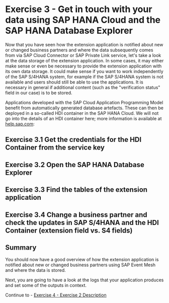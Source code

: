 # Exercise 3 - Get in touch with your data using SAP HANA Cloud and the SAP HANA Database Explorer

Now that you have seen how the extension application is notified about new or changed business partners and where the data subsequently comes from via SAP Cloud Connector or SAP Private Link service, let's take a look at the data storage of the extension application. In some cases, it may either make sense or even be necessary to provide the extension application with its own data storage. It could make sense if you want to work independently of the SAP S/4HANA system, for example if the SAP S/4HANA system is not available and users should still be able to use the applications. It is necessary in general if additional content (such as the "verification status" field in our case) is to be stored. 


Applications developed with the SAP Cloud Application Programming Model benefit from automatically generated database artefacts. These can then be deployed in a so-called HDI container in the SAP HANA Cloud. We will not go into the details of an HDI container here; more information is available at [help.sap.com](https://help.sap.com/docs/SAP_HANA_PLATFORM/3823b0f33420468ba5f1cf7f59bd6bd9/e28abca91a004683845805efc2bf967c.html?version=2.0.04&locale=en-US): 


## Exercise 3.1 Get the credentials for the HDI Container from the service key
## Exercise 3.2 Open the SAP HANA Database Explorer
## Exercise 3.3 Find the tables of the extension application
## Exercise 3.4 Change a business partner and check the updates in SAP S/4HANA and the HDI Container (extension field vs. S4 fields)

## Summary

You should now have a good overview of how the extension application is notified about new or changed business partners using SAP Event Mesh and where the data is stored. 

Next, you are going to have a look at the logs that your application produces and set some of the outputs in context. 

Continue to - [Exercise 4 - Exercise 2 Description](../ex4/README.md)

